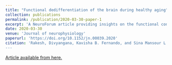 ```yaml
---
title: "Functional dedifferentiation of the brain during healthy aging"
collection: publications
permalink: /publication/2020-03-30-paper-1
excerpt: 'A NeuroForum article providing insights on the functional connectivity changes associated with healthy aging.'
date: 2020-03-30
venue: 'Journal of neurophysiology'
paperurl: 'https://doi.org/10.1152/jn.00039.2020'
citation: 'Rakesh, Divyangana, Kavisha B. Fernando, and Sina Mansour L. &quot;Functional dedifferentiation of the brain during healthy aging.&quot; <i>Journal of neurophysiology</i> 123.4 (2020): 1279-1282.
---
```


[Article available from here.](https://doi.org/10.1152/jn.00039.2020)
 